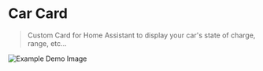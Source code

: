 # Car Card

> Custom Card for Home Assistant to display your car's state of charge, range, etc...

![Example Demo Image](https://user-images.githubusercontent.com/61006057/233844868-1875ca8e-f029-4c42-bd4d-a7711e096b54.png)
